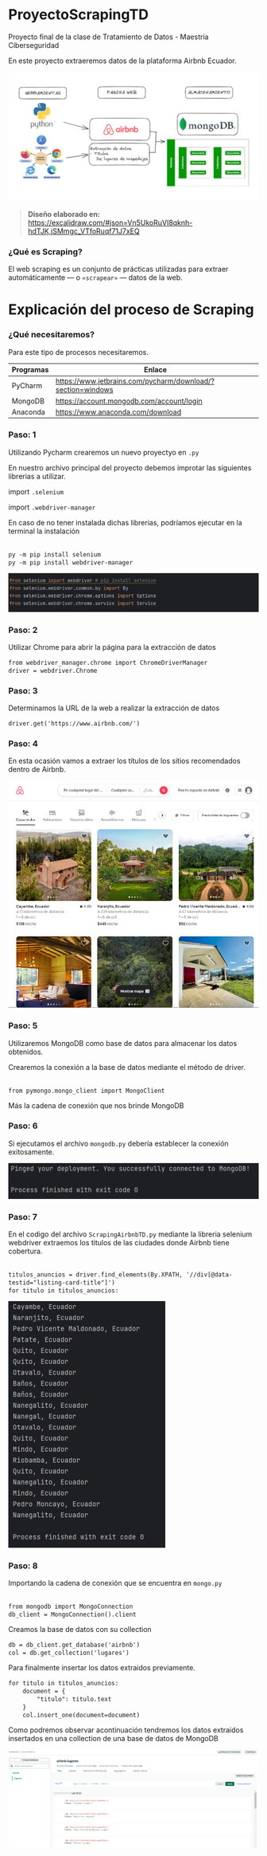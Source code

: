 # ProyectoScrapingTD

Proyecto final de la clase de Tratamiento de Datos - Maestría Ciberseguridad 

En este proyecto extraeremos datos de la plataforma Airbnb Ecuador. 

![img_5.png](img_5.png)

> __Diseño elaborado en:__ https://excalidraw.com/#json=Vn5UkoRuVI8qknh-hdTJK,jSMmgc_VTfoRuqf71J7xEQ

### ¿Qué es Scraping?

El web scraping es un conjunto de prácticas utilizadas para extraer automáticamente — o `«scrapear»` — datos de la web.
# Explicación del proceso de Scraping 

### ¿Qué necesitaremos? 

Para este tipo de procesos necesitaremos.

| Programas | Enlace                                                      |
|-----------|-------------------------------------------------------------|
| PyCharm   | https://www.jetbrains.com/pycharm/download/?section=windows |
| MongoDB   | https://account.mongodb.com/account/login                   |
| Anaconda  | https://www.anaconda.com/download                           |

### Paso: 1

Utilizando Pycharm crearemos un nuevo proyectyo en `.py` 

En nuestro archivo principal del proyecto debemos improtar las siguientes librerias a utilizar.

import `.selenium`

import `.webdriver-manager`

En caso de no tener instalada dichas librerias, podríamos ejecutar en la terminal la instalación 

```commandline

py -m pip install selenium
py -m pip install webdriver-manager

```
![img_1.png](img_1.png)
### Paso: 2
Utilizar Chrome para abrir la página para la extracción de datos

```commandline
from webdriver_manager.chrome import ChromeDriverManager 
driver = webdriver.Chrome
```
### Paso: 3

Determinamos la URL de la web a realizar la extracción de datos

```commandline
driver.get('https://www.airbnb.com/')
```

### Paso: 4

En esta ocasión vamos a extraer los títulos de los sitios recomendados dentro de Airbnb.

![img.png](img.png)

### Paso: 5

Utilizaremos MongoDB como base de datos para almacenar los datos obtenidos. 

Crearemos la conexión a la base de datos mediante el método de driver. 

```commandline

from pymongo.mongo_client import MongoClient 

```
Más la cadena de conexión que nos brinde MongoDB 

### Paso: 6

Si ejecutamos el archivo `mongodb.py` debería establecer la conexión exitosamente. 

![img_2.png](img_2.png)

### Paso: 7

En el codigo del archivo `ScrapingAirbnbTD.py` mediante la libreria selenium webdriver extraemos los titulos de las ciudades donde Airbnb tiene cobertura. 

```commandline

titulos_anuncios = driver.find_elements(By.XPATH, '//div[@data-testid="listing-card-title"]')
for titulo in titulos_anuncios:

```

![img_6.png](img_6.png)

### Paso: 8

Importando la cadena de conexión que se encuentra en `mongo.py`

```commandline

from mongodb import MongoConnection
db_client = MongoConnection().client

```
Creamos la base de datos con su collection 

```commandline
db = db_client.get_database('airbnb')
col = db.get_collection('lugares')
```
Para finalmente insertar los datos extraidos previamente. 

```commandline
for titulo in titulos_anuncios:
    document = {
        "titulo": titulo.text
    }
    col.insert_one(document=document)
```

Como podremos observar acontinuación tendremos los datos extraidos insertados en una collection de una base de datos de MongoDB

![img_3.png](img_3.png)